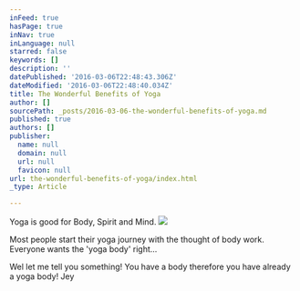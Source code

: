 ```yaml
---
inFeed: true
hasPage: true
inNav: true
inLanguage: null
starred: false
keywords: []
description: ''
datePublished: '2016-03-06T22:48:43.306Z'
dateModified: '2016-03-06T22:48:40.034Z'
title: The Wonderful Benefits of Yoga
author: []
sourcePath: _posts/2016-03-06-the-wonderful-benefits-of-yoga.md
published: true
authors: []
publisher:
  name: null
  domain: null
  url: null
  favicon: null
url: the-wonderful-benefits-of-yoga/index.html
_type: Article

---
```

Yoga is good for Body, Spirit and Mind.
![](https://s3-us-west-2.amazonaws.com/the-grid-img/p/bc49cb52b7d997c9c9cd8cd0e85257c9ae754349.jpg)

Most people start their yoga journey with the thought of body work. Everyone wants the 'yoga body' right...

Wel let me tell you something! You have a body therefore you have already a yoga body! Jey